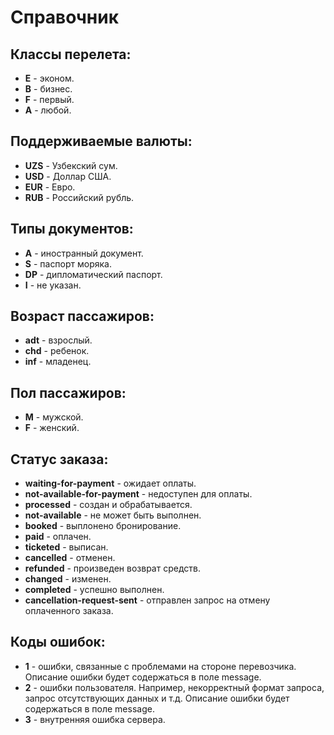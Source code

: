 Справочник
==========

Классы перелета:
----------------

* **E** - эконом.
* **B** - бизнес.
* **F** - первый.
* **A** - любой.

Поддерживаемые валюты:
----------------------

* **UZS** - Узбекский сум.
* **USD** - Доллар США.
* **EUR** - Евро.
* **RUB** - Российский рубль.

Типы документов:
----------------

* **A** - иностранный документ.
* **S** - паспорт моряка.
* **DP** - дипломатический паспорт.
* **I** - не указан.

Возраст пассажиров:
-------------------

* **adt** - взрослый.
* **chd** - ребенок.
* **inf** - младенец.

Пол пассажиров:
---------------

* **M** - мужской.
* **F** - женский.

Статус заказа:
--------------

* **waiting-for-payment** - ожидает оплаты.
* **not-available-for-payment** - недоступен для оплаты.
* **processed** - создан и обрабатывается.
* **not-available** - не может быть выполнен.
* **booked** - выплонено бронирование.
* **paid** - оплачен.
* **ticketed** - выписан.
* **cancelled** - отменен.
* **refunded** - произведен возврат средств.
* **changed** - изменен.
* **completed** - успешно выполнен.
* **cancellation-request-sent** - отправлен запрос на отмену оплаченного заказа.

Коды ошибок:
------------

* **1** - ошибки, связанные с проблемами на стороне перевозчика. Описание ошибки будет содержаться в поле message.
* **2** - ошибки пользователя. Например, некорректный формат запроса, запрос отсутствующих данных и т.д. Описание ошибки будет содержаться в поле message.
* **3** - внутренняя ошибка сервера.